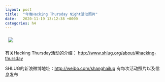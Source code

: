```yaml
---
layout: post
title:  "今晚Hacking Thursday Night活动照片"
date:   2020-11-19 13:12:38 +0000
categories: h4
---
```


[<img src='/res2020q4/kb19.h4/kb19_1957_0100+08.1920p.jpg' style='margin:10px'>](/res2020q4/kb19.h4/kb19_1957_0100+08.JPG)

有关Hacking Thursday活动的介绍：
http://www.shlug.org/about/#hacking-thursday

SHLUG的新浪微博地址：http://weibo.com/shanghailug 有每次活动照片以及信息发布


